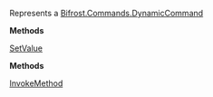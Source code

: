 Represents a [Bifrost.Commands.DynamicCommand](Bifrost.Commands.DynamicCommand)

**Methods**

[SetValue](Bifrost.Commands.DynamicCommand.SetValue)


**Methods**

[InvokeMethod](Bifrost.Commands.DynamicCommand.InvokeMethod)
